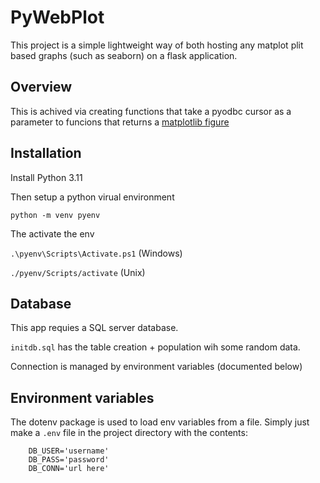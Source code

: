 # PyWebPlot

This project is a simple lightweight way of both hosting any matplot plit based graphs (such as seaborn) on
a flask application.

## Overview

This is achived via creating functions that take a pyodbc cursor as a parameter to funcions that returns a [matplotlib figure](https://matplotlib.org/stable/api/_as_gen/matplotlib.pyplot.figure.html)

## Installation

Install Python 3.11

Then setup a python virual environment

`python -m venv pyenv`

The activate the env
        
`.\pyenv\Scripts\Activate.ps1` (Windows)

`./pyenv/Scripts/activate` (Unix)

## Database

This app requies a SQL server database.

`initdb.sql` has the table creation + population wih some random data.

Connection is managed by environment variables (documented below)

## Environment variables

The dotenv package is used to load env variables from a file.
Simply just make a `.env` file in the project directory with the contents:

        DB_USER='username'
        DB_PASS='password'
        DB_CONN='url here'

